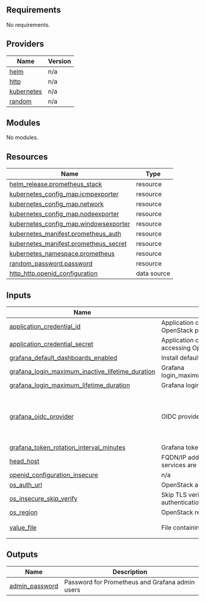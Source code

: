 <!-- BEGIN_TF_DOCS -->
## Requirements

No requirements.

## Providers

| Name | Version |
|------|---------|
| <a name="provider_helm"></a> [helm](#provider\_helm) | n/a |
| <a name="provider_http"></a> [http](#provider\_http) | n/a |
| <a name="provider_kubernetes"></a> [kubernetes](#provider\_kubernetes) | n/a |
| <a name="provider_random"></a> [random](#provider\_random) | n/a |

## Modules

No modules.

## Resources

| Name | Type |
|------|------|
| [helm_release.prometheus_stack](https://registry.terraform.io/providers/hashicorp/helm/latest/docs/resources/release) | resource |
| [kubernetes_config_map.icmpexporter](https://registry.terraform.io/providers/hashicorp/kubernetes/latest/docs/resources/config_map) | resource |
| [kubernetes_config_map.network](https://registry.terraform.io/providers/hashicorp/kubernetes/latest/docs/resources/config_map) | resource |
| [kubernetes_config_map.nodeexporter](https://registry.terraform.io/providers/hashicorp/kubernetes/latest/docs/resources/config_map) | resource |
| [kubernetes_config_map.windowsexporter](https://registry.terraform.io/providers/hashicorp/kubernetes/latest/docs/resources/config_map) | resource |
| [kubernetes_manifest.prometheus_auth](https://registry.terraform.io/providers/hashicorp/kubernetes/latest/docs/resources/manifest) | resource |
| [kubernetes_manifest.prometheus_secret](https://registry.terraform.io/providers/hashicorp/kubernetes/latest/docs/resources/manifest) | resource |
| [kubernetes_namespace.prometheus](https://registry.terraform.io/providers/hashicorp/kubernetes/latest/docs/resources/namespace) | resource |
| [random_password.password](https://registry.terraform.io/providers/hashicorp/random/latest/docs/resources/password) | resource |
| [http_http.openid_configuration](https://registry.terraform.io/providers/hashicorp/http/latest/docs/data-sources/http) | data source |

## Inputs

| Name | Description | Type | Default | Required |
|------|-------------|------|---------|:--------:|
| <a name="input_application_credential_id"></a> [application\_credential\_id](#input\_application\_credential\_id) | Application credentials ID for accessing OpenStack project | `string` | n/a | yes |
| <a name="input_application_credential_secret"></a> [application\_credential\_secret](#input\_application\_credential\_secret) | Application credentials secret for accessing OpenStack project | `string` | n/a | yes |
| <a name="input_grafana_default_dashboards_enabled"></a> [grafana\_default\_dashboards\_enabled](#input\_grafana\_default\_dashboards\_enabled) | Install default dashboards | `bool` | `true` | no |
| <a name="input_grafana_login_maximum_inactive_lifetime_duration"></a> [grafana\_login\_maximum\_inactive\_lifetime\_duration](#input\_grafana\_login\_maximum\_inactive\_lifetime\_duration) | Grafana login\_maximum\_inactive\_lifetime\_duration | `string` | `"7d"` | no |
| <a name="input_grafana_login_maximum_lifetime_duration"></a> [grafana\_login\_maximum\_lifetime\_duration](#input\_grafana\_login\_maximum\_lifetime\_duration) | Grafana login\_maximum\_lifetime\_duration | `string` | `"30d"` | no |
| <a name="input_grafana_oidc_provider"></a> [grafana\_oidc\_provider](#input\_grafana\_oidc\_provider) | OIDC provider for OAUTH2 authentication | <pre>object({<br/>    url          = string<br/>    clientId     = string<br/>    clientSecret = string<br/>    }<br/>  )</pre> | n/a | yes |
| <a name="input_grafana_token_rotation_interval_minutes"></a> [grafana\_token\_rotation\_interval\_minutes](#input\_grafana\_token\_rotation\_interval\_minutes) | Grafana token\_rotation\_interval\_minutes | `string` | `"10"` | no |
| <a name="input_head_host"></a> [head\_host](#input\_head\_host) | FQDN/IP address of node/LB, where head services are running | `string` | n/a | yes |
| <a name="input_openid_configuration_insecure"></a> [openid\_configuration\_insecure](#input\_openid\_configuration\_insecure) | n/a | `bool` | `false` | no |
| <a name="input_os_auth_url"></a> [os\_auth\_url](#input\_os\_auth\_url) | OpenStack authentication URL | `string` | n/a | yes |
| <a name="input_os_insecure_skip_verify"></a> [os\_insecure\_skip\_verify](#input\_os\_insecure\_skip\_verify) | Skip TLS verification for OpenStack authentication | `bool` | `false` | no |
| <a name="input_os_region"></a> [os\_region](#input\_os\_region) | OpenStack region | `string` | n/a | yes |
| <a name="input_value_file"></a> [value\_file](#input\_value\_file) | File containing prometheus jobs | `string` | `"values-prometheus-jobs.yaml"` | no |

## Outputs

| Name | Description |
|------|-------------|
| <a name="output_admin_password"></a> [admin\_password](#output\_admin\_password) | Password for Prometheus and Grafana admin users |
<!-- END_TF_DOCS -->
